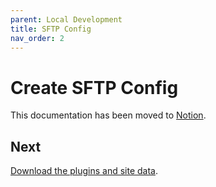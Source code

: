 ```yaml
---
parent: Local Development
title: SFTP Config
nav_order: 2
---
```

# Create SFTP Config

This documentation has been moved to [Notion](https://www.notion.so/Create-SFTP-Config-5ed3e509ce124b3588b1458fcb807398).

## Next
[Download the plugins and site data](sync).
